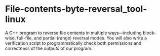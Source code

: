 # File-contents-byte-reversal_tool-linux
A C++ program to reverse file contents in multiple ways—including block-wise, full-file, and partial (range) reversal modes. You will also write a verification script to programmatically check both permissions and correctness of the outputs of our program.
